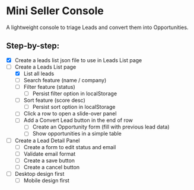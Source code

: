 # Mini Seller Console

A lightweight console to triage Leads and convert them into Opportunities.

## Step-by-step:

- [x] Create a leads list json file to use in Leads List page
- [ ] Create a Leads List page
  - [x] List all leads
  - [ ] Search feature (name / company)
  - [ ] Filter feature (status)
    - [ ] Persist filter option in localStorage
  - [ ] Sort feature (score desc)
    - [ ] Persist sort option in localStorage
  - [ ] Click a row to open a slide-over panel
  - [ ] Add a Convert Lead button in the end of row
    - [ ] Create an Opportunity form (fill with previous lead data)
    - [ ] Show opportunities in a simple table
- [ ] Create a Lead Detail Panel
  - [ ] Create a form to edit status and email
  - [ ] Validate email format
  - [ ] Create a save button
  - [ ] Create a cancel button
- [ ] Desktop design first
  - [ ] Mobile design first
